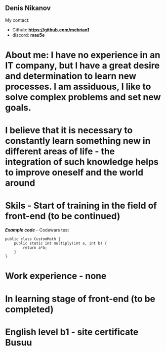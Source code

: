Denis Nikanov
---
My contact:
* Github: **https://github.com/mebrian1**
* discord: **mau5e**

About me:
I have no experience in an IT company, but I have a great desire and determination to learn new processes. I am assiduous, I like to solve complex problems and set new goals.
===
I believe that it is necessary to constantly learn something new in different areas of life - the integration of such knowledge helps to improve oneself and the world around
===
Skils - Start of training in the field of front-end (to be continued)
===
***Example code*** - Codewars test
```
public class CustomMath {
    public static int multiply(int a, int b) {
        return a*b;
    }
}
```
Work experience - none
===
In learning stage of front-end (to be completed)
===
English level b1 - site certificate Busuu
===